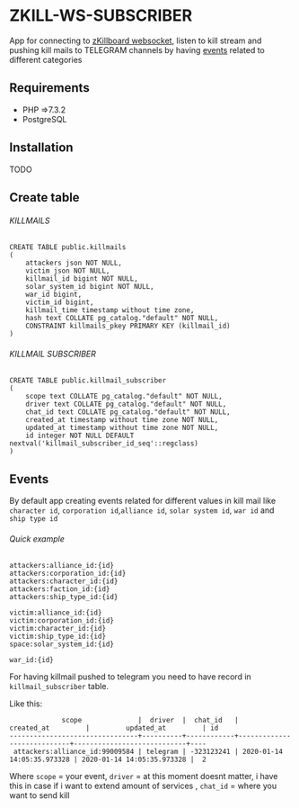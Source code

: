# ZKILL-WS-SUBSCRIBER

App for connecting to [zKillboard  websocket](https://github.com/zKillboard/zKillboard/wiki/Websocket), listen to kill stream
and pushing kill mails to TELEGRAM channels by having [events](/#events) related to different categories

## Requirements

- PHP =>7.3.2
- PostgreSQL

## Installation

TODO

## Create table

###### KILLMAILS
```
CREATE TABLE public.killmails
(
    attackers json NOT NULL,
    victim json NOT NULL,
    killmail_id bigint NOT NULL,
    solar_system_id bigint NOT NULL,
    war_id bigint,
    victim_id bigint,
    killmail_time timestamp without time zone,
    hash text COLLATE pg_catalog."default" NOT NULL,
    CONSTRAINT killmails_pkey PRIMARY KEY (killmail_id)
)
```

###### KILLMAIL SUBSCRIBER
```
CREATE TABLE public.killmail_subscriber
(
    scope text COLLATE pg_catalog."default" NOT NULL,
    driver text COLLATE pg_catalog."default" NOT NULL,
    chat_id text COLLATE pg_catalog."default" NOT NULL,
    created_at timestamp without time zone NOT NULL,
    updated_at timestamp without time zone NOT NULL,
    id integer NOT NULL DEFAULT nextval('killmail_subscriber_id_seq'::regclass)
)
```

## Events
By default app creating events related for different values in kill mail like `character id`, `corporation id`,`alliance id`,
`solar system id`, `war id` and `ship type id`

###### Quick example 

```
attackers:alliance_id:{id}
attackers:corporation_id:{id}
attackers:character_id:{id}
attackers:faction_id:{id}
attackers:ship_type_id:{id}

victim:alliance_id:{id}
victim:corporation_id:{id}
victim:character_id:{id}
victim:ship_type_id:{id}
space:solar_system_id:{id}

war_id:{id}
```


For having killmail pushed to telegram you need to have record in `killmail_subscriber` table. 

Like this:
```
             scope              |  driver  |  chat_id   |         created_at         |         updated_at         | id 
--------------------------------+----------+------------+----------------------------+----------------------------+----
 attackers:alliance_id:99009584 | telegram | -323123241 | 2020-01-14 14:05:35.973328 | 2020-01-14 14:05:35.973328 |  2
```

Where `scope` = your event, `driver` = at this moment doesnt matter, i have this in case if i want to extend amount of services
, `chat_id` = where you want to send kill


